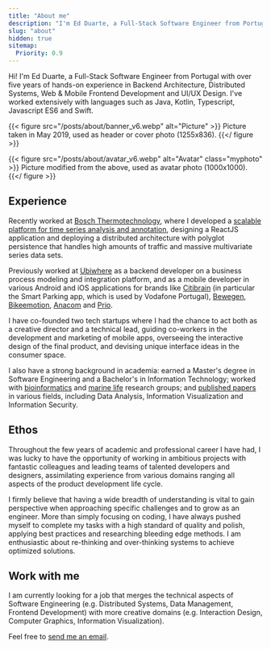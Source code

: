 ```yaml
---
title: "About me"
description: "I'm Ed Duarte, a Full-Stack Software Engineer from Portugal."
slug: "about"
hidden: true
sitemap:
  Priority: 0.9
---
```


Hi! I'm Ed Duarte, a Full-Stack Software Engineer from Portugal with over five
years of hands-on experience in Backend Architecture, Distributed Systems, Web &
Mobile Frontend Development and UI/UX Design. I've worked extensively with
languages such as Java, Kotlin, Typescript, Javascript ES6 and Swift.

{{< figure
  src="/posts/about/banner_v6.webp"
  alt="Picture" >}}
Picture taken in May 2019, used as header or cover photo (1255x836).
{{</ figure >}}

{{< figure
  src="/posts/about/avatar_v6.webp"
  alt="Avatar"
  class="myphoto" >}}
Picture modified from the above, used as avatar photo (1000x1000).
{{</ figure >}}

## Experience

Recently worked at [Bosch
Thermotechnology](https://www.bosch.pt/en/our-company/bosch-in-portugal/),
where I developed a [scalable platform for time series analysis and
annotation](/distributed-and-scalable-platform-for-collaborative-analysis-of-massive-time-series-data-sets/),
designing a ReactJS application and deploying a distributed architecture with
polyglot persistence that handles high amounts of traffic and massive
multivariate series data sets.

Previously worked at [Ubiwhere](http://www.ubiwhere.com/en/) as a backend
developer on a business process modeling and integration platform, and as a
mobile developer in various Android and iOS applications for brands like
[Citibrain](http://www.citibrain.com/en/solutions/smart-parking/) (in
particular the Smart Parking app, which is used by Vodafone Portugal),
[Bewegen](https://www.bewegen.pt/about/app/),
[Bikeemotion](http://www.bikeemotion.com/), [Anacom](http://www.netmede.pt/app)
and [Prio](https://www.prio.pt/pt/app_237.html).

I have co-founded two tech startups where I had the chance to act both as a
creative director and a technical lead, guiding co-workers in the development
and marketing of mobile apps, overseeing the interactive design of the final
product, and devising unique interface ideas in the consumer space.

I also have a strong background in academia: earned a Master's degree in
Software Engineering and a Bachelor's in Information Technology; worked with
[bioinformatics](http://bioinformatics.ua.pt/) and [marine
life](http://www.oceano21.org/info.asp?id=46&idpai=3&LN=EN) research groups; and
[published papers](/papers/) in various fields, including Data Analysis,
Information Visualization and Information Security.


## Ethos

Throughout the few years of academic and professional career I have had, I was
lucky to have the opportunity of working in ambitious projects with fantastic
colleagues and leading teams of talented developers and designers, assimilating
experience from various domains ranging all aspects of the product development
life cycle.

I firmly believe that having a wide breadth of understanding is vital to gain
perspective when approaching specific challenges and to grow as an engineer.
More than simply focusing on coding, I have always pushed myself to complete my
tasks with a high standard of quality and polish, applying best practices and
researching bleeding edge methods. I am enthusiastic about re-thinking and
over-thinking systems to achieve optimized solutions.


## Work with me

I am currently looking for a job that merges the technical aspects of Software
Engineering (e.g. Distributed Systems, Data Management, Frontend Development)
with more creative domains (e.g. Interaction Design, Computer Graphics,
Information Visualization).

Feel free to [send me an email](mailto:hi@edduarte.com).

